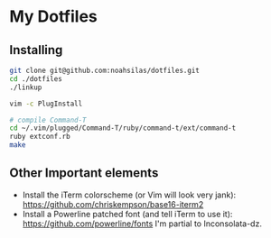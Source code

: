 # My Dotfiles

## Installing

```bash
git clone git@github.com:noahsilas/dotfiles.git
cd ./dotfiles
./linkup

vim -c PlugInstall

# compile Command-T
cd ~/.vim/plugged/Command-T/ruby/command-t/ext/command-t
ruby extconf.rb
make
```

## Other Important elements
- Install the iTerm colorscheme (or Vim will look very jank):
  https://github.com/chriskempson/base16-iterm2
- Install a Powerline patched font (and tell iTerm to use it):
  https://github.com/powerline/fonts
  I'm partial to Inconsolata-dz.
